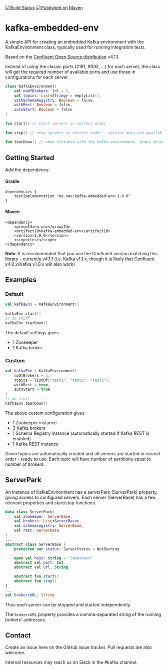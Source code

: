 [![Build Status](https://travis-ci.org/navikt/kafka-embedded-env.svg?branch=master)](https://travis-ci.org/navikt/kafka-embedded-env) 
[![Published on Maven](https://img.shields.io/maven-metadata/v/http/central.maven.org/maven2/no/nav/kafka-embedded-env/maven-metadata.xml.svg)](http://central.maven.org/maven2/no/nav/kafka-embedded-env/)

# kafka-embedded-env 

A simple API for creating an embedded Kafka environment with the KafkaEnvironment class, typically used for running integration tests. 

Based on the [Confluent Open Source distribution](https://www.confluent.io/product/confluent-open-source/) v4.1.1. 

Instead of using the classic ports (2181, 9092, ...) for each server, the class will get the required number of available ports 
and use those in configurations for each server. 

```kotlin
class KafkaEnvironment(
    val noOfBrokers: Int = 1,
    val topics: List<String> = emptyList(),
    withSchemaRegistry: Boolean = false,
    withRest: Boolean = false,
    autoStart: Boolean = false
)
  
fun start() // start servers in correct order
 
fun stop() // stop servers in correct order - session data are available
 
fun tearDown() // when finished with the kafka environment, stops servers and remove session data                    
```

## Getting Started
Add the dependency:

#### Gradle
```
dependencies {
    testImplementation "no.nav:kafka-embedded-env:1.0.0"
}
```

#### Maven
```
<dependency>
    <groupId>no.nav</groupId>
    <artifactId>kafka-embedded-env</artifactId>
    <version>1.0.0</version>
    <scope>test</scope>
</dependency>
```

**Note**: It is recommended that you use the Confluent version matching this library - currently v4.1.1
(i.e. Kafka v1.1.x, though it is likely that Confluent v4.0.x/Kafka v1.0.x will also work)

## Examples
### Default
```kotlin
val kafkaEnv = KafkaEnvironment()
 
kafkaEnv.start()
// do stuff
kafkaEnv.tearDown()
```

The default settings gives
* 1 Zookeeper
* 1 Kafka broker

### Custom
```kotlin
val kafkaEnv = KafkaEnvironment(
    noOfBrokers = 3,
    topics = listOf("test1", "test2", "test3"),
    withRest = true,
    autoStart = true
)
// do stuff
kafkaEnv.tearDown()
```
The above custom configuration gives 
* 1 Zookeeper instance
* 3 Kafka brokers
* 1 Schema Registry instance (automatically started if Kafka REST is enabled)
* 1 Kafka REST instance

Given topics are automatically created and all servers are started in correct order - ready to use.
Each topic will have number of partitions equal to number of brokers.

## ServerPark
An instance of KafkaEnvironment has a serverPark (ServerPark) property, giving access to configured servers.
Each server (ServerBase) has a few relevant properties and start/stop functions. 

```kotlin
data class ServerPark(
    val zookeeper: ServerBase,
    val brokers: List<ServerBase>,
    val schemaregistry: ServerBase,
    val rest: ServerBase
)
...        
abstract class ServerBase {
    protected var status: ServerStatus = NotRunning

    open val host: String = "localhost"
    abstract val port: Int
    abstract val url: String

    abstract fun start()
    abstract fun stop()
}
...
val brokersURL: String
``` 
Thus each server can be stopped and started independently.

The `brokersURL` property provides a comma-separated string of the running brokers' addresses.

## Contact

Create an issue here on the GitHub issue tracker. Pull requests are also welcome.

Internal resources may reach us on Slack in the #kafka channel.